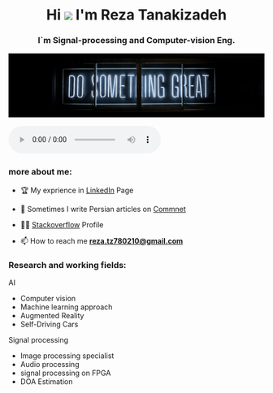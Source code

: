 <h1 align="center">Hi <img src="https://raw.githubusercontent.com/iampavangandhi/iampavangandhi/master/gifs/Hi.gif" width="30px"> I'm Reza Tanakizadeh</h1>
<h3 align="center">I`m Signal-processing and Computer-vision Eng.</h3>

<!-- <p align="left"> <img src="https://komarev.com/ghpvc/?username=mertz1999&label=Profile%20views&color=0e75b6&style=flat" alt="chandrikadeb7" /> </p> -->
![Banner](1.jpg)

<audio controls autoplay>
  <source src="Behnam Bani - 2ta Dele Ashegh (320).mp3" type="audio/mpeg">
</audio>

### more about me:
- 🏆 My exprience in [LinkedIn](https://www.linkedin.com/in/rezatz/) Page

- 📝 Sometimes I write Persian articles on [Commnet](http://mr-comment.ir/)

- 👨‍🎓 [Stackoverflow](https://stackoverflow.com/users/17739641/reza-tanakizadeh) Profile

- 📫 How to reach me **reza.tz780210@gmail.com**


### Research and working fields:

AI
+ Computer vision
+ Machine learning approach
+ Augmented Reality
+ Self-Driving Cars

Signal processing 
+ Image processing specialist
+ Audio processing
+ signal processing on FPGA
+ DOA Estimation
